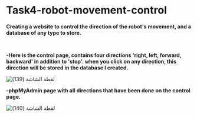 # Task4-robot-movement-control
**Creating a website to control the direction of the robot's movement, and a database of any type to store.**



<pre>

</pre>


**-Here is the control page, contains four directions 'right, left, forward, backward' in addition to 'stop'. 
when you click on any direction, this direction will be stored in the database I created.**

![‏‏لقطة الشاشة (139)](https://user-images.githubusercontent.com/108306624/184357068-efb4b3d1-d262-423c-ab33-4dee3d793b22.png)



**-phpMyAdmin page with all directions that have been done on the control page.**

![‏‏لقطة الشاشة (140)](https://user-images.githubusercontent.com/108306624/184362729-18a9f473-0dcf-430e-a452-e444087316a2.png)
